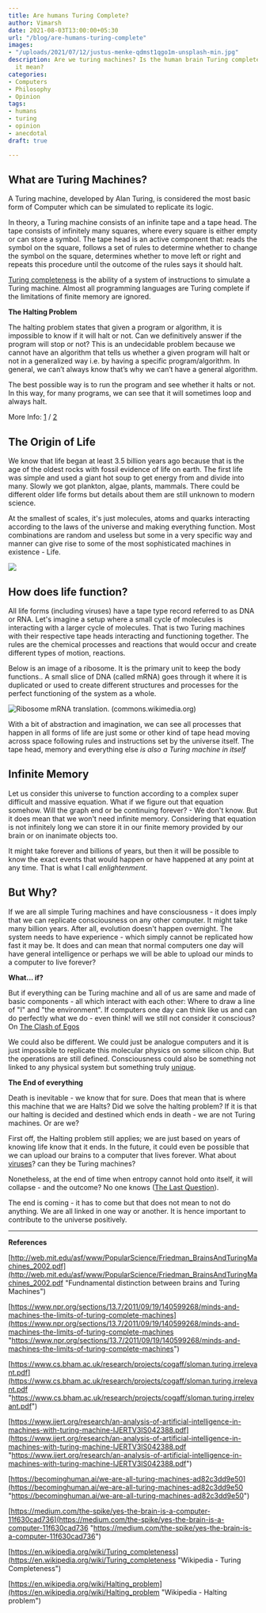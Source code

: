 ```yaml
---
title: Are humans Turing Complete?
author: Vimarsh
date: 2021-08-03T13:00:00+05:30
url: "/blog/are-humans-turing-complete"
images:
- "/uploads/2021/07/12/justus-menke-qdmst1qgo1m-unsplash-min.jpg"
description: Are we turing machines? Is the human brain Turing complete? What does
  it mean?
categories:
- Computers
- Philosophy
- Opinion
tags:
- humans
- turing
- opinion
- anecdotal
draft: true

---
```

## **What are Turing Machines?**

A Turing machine, developed by Alan Turing, is considered the most basic form of Computer which can be simulated to replicate its logic.

In theory, a Turing machine consists of an infinite tape and a tape head. The tape consists of infinitely many squares, where every square is either empty or can store a symbol. The tape head is an active component that: reads the symbol on the square, follows a set of rules to determine whether to change the symbol on the square, determines whether to move left or right and repeats this procedure until the outcome of the rules says it should halt.

[Turing completeness](https://en.wikipedia.org/wiki/Turing_completeness "Turing Completeness - Wikipedia") is the ability of a system of instructions to simulate a Turing machine. Almost all programming languages are Turing complete if the limitations of finite memory are ignored.

**The Halting Problem**

The halting problem states that given a program or algorithm, it is impossible to know if it will halt or not. Can we definitively answer if the program will stop or not? This is an undecidable problem because we cannot have an algorithm that tells us whether a given program will halt or not in a generalized way i.e. by having a specific program/algorithm. In general, we can’t always know that’s why we can’t have a general algorithm.

The best possible way is to run the program and see whether it halts or not. In this way, for many programs, we can see that it will sometimes loop and always halt.

More Info: [1](https://www.youtube.com/watch?v=macM_MtS_w4 "Turing & The Halting Problem - Computerphile [youtube]") / [2](https://www.youtube.com/watch?v=HeQX2HjkcNo "Veratasium [youtube] - Math has a fatal flaw")

## **The Origin of Life**

We know that life began at least 3.5 billion years ago because that is the age of the oldest rocks with fossil evidence of life on earth. The first life was simple and used a giant hot soup to get energy from and divide into many. Slowly we got plankton, algae, plants, mammals. There could be different older life forms but details about them are still unknown to modern science.

At the smallest of scales, it's just molecules, atoms and quarks interacting according to the laws of the universe and making everything function. Most combinations are random and useless but some in a very specific way and manner can give rise to some of the most sophisticated machines in existence - Life.

![](/uploads/2021/08/03/butterfly-851837_1280.jpg)

## **How does life function?**

All life forms (including viruses) have a tape type record referred to as DNA or RNA. Let's imagine a setup where a small cycle of molecules is interacting with a larger cycle of molecules. That is two Turing machines with their respective tape heads interacting and functioning together. The rules are the chemical processes and reactions that would occur and create different types of motion, reactions.

Below is an image of a ribosome. It is the primary unit to keep the body functions.. A small slice of DNA (called mRNA) goes through it where it is duplicated or used to create different structures and processes for the perfect functioning of the system as a whole.

![Ribosome mRNA translation. (commons.wikimedia.org)](https://miro.medium.com/max/700/1*LhaO8V-zOU3zNLL88uXVtg.png "Ribosome functioning")

With a bit of abstraction and imagination, we can see all processes that happen in all forms of life are just some or other kind of tape head moving across space following rules and instructions set by the universe itself. The tape head, memory and everything else _is also a Turing machine in itself_

## **Infinite Memory**

Let us consider this universe to function according to a complex super difficult and massive equation. What if we figure out that equation somehow. Will the graph end or be continuing forever? - We don't know. But it does mean that we won't need infinite memory. Considering that equation is not infinitely long we can store it in our finite memory provided by our brain or on inanimate objects too.

It might take forever and billions of years, but then it will be possible to know the exact events that would happen or have happened at any point at any time. That is what I call _enlightenment_.

## But Why?

If we are all simple Turing machines and have consciousness - it does imply that we can replicate consciousness on any other computer. It might take many billion years. After all, evolution doesn't happen overnight. The system needs to have experience - which simply cannot be replicated how fast it may be. It does and can mean that normal computers one day will have general intelligence or perhaps we will be able to upload our minds to a computer to live forever?

**What... if?**

But if everything can be Turing machine and all of us are same and made of basic components - all which interact with each other: Where to draw a line of "I" and "the environment". If computers one day can think like us and can do perfectly what we do - even think! will we still not consider it conscious? On [The Clash of Egos](https://aryantiwari.com/egos/ "The Clash of Egos by Aryan Tiwari")

We could also be different. We could just be analogue computers and it is just impossible to replicate this molecular physics on some silicon chip. But the operations are still defined. Consciousness could also be something not linked to any physical system but something truly [unique](https://en.wikipedia.org/wiki/Soul "Soul - Wikipedia").

**The End of everything**

Death is inevitable - we know that for sure. Does that mean that is where this machine that we are Halts? Did we solve the halting problem? If it is that our halting is decided and destined which ends in death - we are not Turing machines. Or are we?

First off, the Halting problem still applies; we are just based on years of knowing life know that it ends. In the future, it could even be possible that we can upload our brains to a computer that lives forever. What about [viruses](https://www.newscientist.com/question/are-viruses-alive/ "Are Viruses Alive? - New Scientist")? can they be Turing machines?

Nonetheless, at the end of time when entropy cannot hold onto itself, it will collapse - and the outcome? No one knows ([The Last Question](/uploads/2021/08/03/isaac-asimov-the-last-question-multivac.pdf "Isaac Asimove - The Last Question (Multivac)")).

The end is coming - it has to come but that does not mean to not do anything. We are all linked in one way or another. It is hence important to contribute to the universe positively.

***

**References**

[http://web.mit.edu/asf/www/PopularScience/Friedman_BrainsAndTuringMachines_2002.pdf](http://web.mit.edu/asf/www/PopularScience/Friedman_BrainsAndTuringMachines_2002.pdf "Fundnamental distinction between brains and Turing Machines")

[https://www.npr.org/sections/13.7/2011/09/19/140599268/minds-and-machines-the-limits-of-turing-complete-machines](https://www.npr.org/sections/13.7/2011/09/19/140599268/minds-and-machines-the-limits-of-turing-complete-machines "https://www.npr.org/sections/13.7/2011/09/19/140599268/minds-and-machines-the-limits-of-turing-complete-machines")

[https://www.cs.bham.ac.uk/research/projects/cogaff/sloman.turing.irrelevant.pdf](https://www.cs.bham.ac.uk/research/projects/cogaff/sloman.turing.irrelevant.pdf "https://www.cs.bham.ac.uk/research/projects/cogaff/sloman.turing.irrelevant.pdf")

[https://www.ijert.org/research/an-analysis-of-artificial-intelligence-in-machines-with-turing-machine-IJERTV3IS042388.pdf](https://www.ijert.org/research/an-analysis-of-artificial-intelligence-in-machines-with-turing-machine-IJERTV3IS042388.pdf "https://www.ijert.org/research/an-analysis-of-artificial-intelligence-in-machines-with-turing-machine-IJERTV3IS042388.pdf")

[https://becominghuman.ai/we-are-all-turing-machines-ad82c3dd9e50](https://becominghuman.ai/we-are-all-turing-machines-ad82c3dd9e50 "https://becominghuman.ai/we-are-all-turing-machines-ad82c3dd9e50")

[https://medium.com/the-spike/yes-the-brain-is-a-computer-11f630cad736](https://medium.com/the-spike/yes-the-brain-is-a-computer-11f630cad736 "https://medium.com/the-spike/yes-the-brain-is-a-computer-11f630cad736")

[https://en.wikipedia.org/wiki/Turing_completeness](https://en.wikipedia.org/wiki/Turing_completeness "Wikipedia - Turing Completeness")

[https://en.wikipedia.org/wiki/Halting_problem](https://en.wikipedia.org/wiki/Halting_problem "Wikipedia - Halting problem")